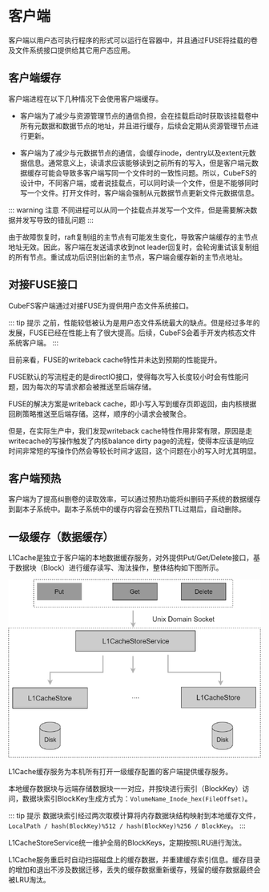 # 客户端

客户端以用户态可执行程序的形式可以运行在容器中，并且通过FUSE将挂载的卷及文件系统接口提供给其它用户态应用。

## 客户端缓存

客户端进程在以下几种情况下会使用客户端缓存。

- 客户端为了减少与资源管理节点的通信负担，会在挂载启动时获取该挂载卷中所有元数据和数据节点的地址，并且进行缓存，后续会定期从资源管理节点进行更新。

- 客户端为了减少与元数据节点的通信，会缓存inode，dentry以及extent元数据信息。通常意义上，读请求应该能够读到之前所有的写入，但是客户端元数据缓存可能会导致多客户端写同一个文件时的一致性问题。所以，CubeFS的设计中，不同客户端，或者说挂载点，可以同时读一个文件，但是不能够同时写一个文件。打开文件时，客户端会强制从元数据节点更新文件元数据信息。

::: warning 注意
不同进程可以从同一个挂载点并发写一个文件，但是需要解决数据并发写导致的错乱问题
:::

由于故障恢复时，raft复制组的主节点有可能发生变化，导致客户端缓存的主节点地址无效。因此，客户端在发送请求收到not
leader回复时，会轮询重试该复制组的所有节点。重试成功后识别出新的主节点，客户端会缓存新的主节点地址。

## 对接FUSE接口

CubeFS客户端通过对接FUSE为提供用户态文件系统接口。

::: tip 提示
之前，性能较低被认为是用户态文件系统最大的缺点。但是经过多年的发展，FUSE已经在性能上有了很大提高。后续，CubeFS会着手开发内核态文件系统客户端。
:::

目前来看，FUSE的writeback cache特性并未达到预期的性能提升。

FUSE默认的写流程走的是directIO接口，使得每次写入长度较小时会有性能问题，因为每次的写请求都会被推送至后端存储。

FUSE的解决方案是writeback cache，即小写入写到缓存页即返回，由内核根据回刷策略推送至后端存储。这样，顺序的小请求会被聚合。

但是，在实际生产中，我们发现writeback cache特性作用非常有限，原因是走writecache的写操作触发了内核balance dirty page的流程，使得本应该是响应时间非常短的写操作仍然会等较长时间才返回，这个问题在小的写入时尤其明显。

## 客户端预热

客户端为了提高纠删卷的读取效率，可以通过预热功能将纠删码子系统的数据缓存到副本子系统中。副本子系统中的缓存内容会在预热TTL过期后，自动删除。

## 一级缓存（数据缓存）

L1Cache是独立于客户端的本地数据缓存服务，对外提供Put/Get/Delete接口，基于数据块（Block）进行缓存读写、淘汰操作，整体结构如下图所示。

![block cache](./pic/block-cache.png)

L1Cache缓存服务为本机所有打开一级缓存配置的客户端提供缓存服务。

本地缓存数据块与远端存储数据块一一对应，并按块进行索引（BlockKey）访问，数据块索引BlockKey生成方式为：`VolumeName_Inode_hex(FileOffset)`。

::: tip 提示
数据块索引经过两次取模计算将内存数据块结构映射到本地缓存文件，`LocalPath / hash(BlockKey)%512 / hash(BlockKey)%256 / BlockKey`。
:::

L1CacheStoreService统一维护全局的BlockKeys，定期按照LRU进行淘汰。

L1Cache服务重启时自动扫描磁盘上的缓存数据，并重建缓存索引信息。缓存目录的增加和退出不涉及数据迁移，丢失的缓存数据重新缓存，残留的缓存数据最终会被LRU淘汰。